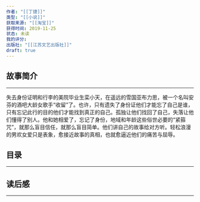 ```yaml
---
作者: "[[丁捷]]"
类型: "[[小说]]"
获取来源: "[[淘宝]]"
获得时间: 2019-11-25
状态: 未读
我的评分: 
出版社: "[[江苏文艺出版社]]"
draft: true
---
```

## 故事简介
---
失去身份证明和行李的美院毕业生栾小天，在遥远的雪国亚布力思，被一个名叫安芬的酒吧大龄女歌手“收留”了。也许，只有遗失了身份证他们才能忘了自己是谁，只有忘记此行的目的他们才能找到真正的自己。孤独让他们找回了自己，失落让他们懂得了别人。他和她相爱了，忘记了身份，地域和年龄这些俗世必要的“紧箍咒”，就那么盲目信任，就那么盲目简单。他们讲自己的故事给对方听。轻松浪漫的男欢女爱只是表象，愈接近故事的真相，也就愈逼近他们的痛苦与屈辱。
## 目录
---


## 读后感
---
